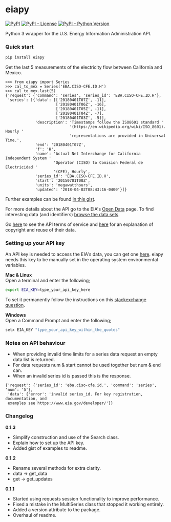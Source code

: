 # eiapy
[![PyPI](https://img.shields.io/pypi/v/eiapy.svg)](https://pypi.org/project/eiapy/) [![PyPI - License](https://img.shields.io/pypi/l/eiapy.svg)](https://pypi.org/project/eiapy/) [![PyPI - Python Version](https://img.shields.io/pypi/pyversions/eiapy.svg)](https://pypi.org/project/eiapy/)  

Python 3 wrapper for the U.S. Energy Information Administration API.  

### Quick start
```bash
pip install eiapy
```

Get the last 5 measurements of the electricity flow between California and Mexico.

```python3
>>> from eiapy import Series
>>> cal_to_mex = Series('EBA.CISO-CFE.ID.H')
>>> cal_to_mex.last(5)
{'request': {'command': 'series', 'series_id': 'EBA.CISO-CFE.ID.H'},
 'series': [{'data': [['20180401T07Z', -11],
                      ['20180401T06Z', -16],
                      ['20180401T05Z', -11],
                      ['20180401T04Z', -7],
                      ['20180401T03Z', -5]],
             'description': 'Timestamps follow the ISO8601 standard '
                            '(https://en.wikipedia.org/wiki/ISO_8601). Hourly '
                            'representations are provided in Universal Time.',
             'end': '20180401T07Z',
             'f': 'H',
             'name': 'Actual Net Interchange for California Independent System '
                     'Operator (CISO) to Comision Federal de Electricidad '
                     '(CFE), Hourly',
             'series_id': 'EBA.CISO-CFE.ID.H',
             'start': '20150701T00Z',
             'units': 'megawatthours',
             'updated': '2018-04-02T08:43:16-0400'}]}

```

Further examples can be found [in this gist](https://gist.github.com/systemcatch/019cf50302093b9b51838c62b99623df).

For more details about the API go to the EIA's [Open Data](https://www.eia.gov/opendata/) page. To find interesting data (and identifiers) [browse the data sets](https://www.eia.gov/opendata/qb.php).

Go [here](https://www.eia.gov/opendata/register.cfm#terms_of_service) to see the
API terms of service and [here](https://www.eia.gov/about/copyrights_reuse.cfm)
for an explanation of copyright and reuse of their data.

### Setting up your API key
An API key is needed to access the EIA's data, you can get one [here](https://www.eia.gov/opendata/register.php). eiapy needs this key to be manually set in the operating system environmental variables.

**Mac & Linux**  
Open a terminal and enter the following;
```bash
export EIA_KEY=type_your_api_key_here
```
To set it permanently follow the instructions on this [stackexchange question](https://unix.stackexchange.com/questions/117467/how-to-permanently-set-environmental-variables).

**Windows**  
Open a Command Prompt and enter the following;
```bat
setx EIA_KEY "type_your_api_key_within_the_quotes"
```

### Notes on API behaviour
- When providing invalid time limits for a series data request an empty data list is returned.
- For data requests num & start cannot be used together but num & end can.
- When an invalid series id is passed this is the response.
```python3
{'request': {'series_id': 'eba.ciso-cfe.id.', 'command': 'series', 'num': '5'},
 'data': {'error': 'invalid series_id. For key registration, documentation, and
 examples see https://www.eia.gov/developer/'}}
```

### Changelog
**0.1.3**
- Simplify construction and use of the Search class.
- Explain how to set up the API key.
- Added gist of examples to readme.

**0.1.2**
- Rename several methods for extra clarity.
- data -> get_data
- get -> get_updates

**0.1.1**  
- Started using requests session functionality to improve performance.
- Fixed a mistake in the MultiSeries class that stopped it working entirely.
- Added a version attribute to the package.
- Overhaul of readme.
